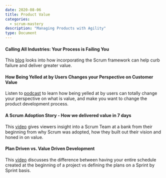 ```yaml
---
date: 2020-08-06
title: Product Value
categories:
  - scrum-mastery
description: "Managing Products with Agility"
type: Document
---
```

#### Calling All Industries: Your Process is Failing You
This [blog](https://www.scrum.org/resources/blog/calling-all-industries-your-process-failing-you) looks into how incorporating the Scrum framework can help curb failure and deliver greater value.

#### How Being Yelled at by Users Changes your Perspective on Customer Value
Listen to [podcast](https://www.scrum.org/resources/how-being-yelled-users-changes-your-perspective-customer-value) to learn how being yelled at by users can totally change your perspective on what is value, and make you want to change the product development process.

#### A Scrum Adoption Story - How we delivered value in 7 days
This [video](https://youtu.be/da08ptOCp3o) gives viewers insight into a Scrum Team at a bank from their beginning from why Scrum was adopted, how they built out their vision and honed in on value.

#### Plan Driven vs. Value Driven Development
This [video](https://youtu.be/L_neZepPqaU) discusses the difference between having your entire schedule created at the beginning of a project vs defining the plans on a Sprint by Sprint basis.
